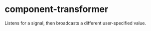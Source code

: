 component-transformer
=====================

Listens for a signal, then broadcasts a different user-specified value.

